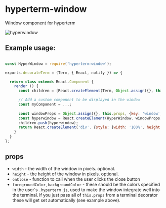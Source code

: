 # hyperterm-window
Window component for hyperterm

![hyperwindow](https://cloud.githubusercontent.com/assets/1074773/17676278/cb48b1da-62fb-11e6-9eba-16c87db8995c.gif)


## Example usage:

```js

const HyperWindow = require('hyperterm-window');

exports.decorateTerm = (Term, { React, notify }) => {

  return class extends React.Component {
    render () {
      const children = [React.createElement(Term, Object.assign({}, this.props, { key: 'term' }))];

      // Add a custom component to be displayed in the window
      const myComponent = ...;
        
      const windowProps = Object.assign({}, this.props, {key: 'window', onClose: this.props.clearChart});
      const hyperwindow = React.createElement(HyperWindow, windowProps, myComponent);
      children.push(hyperwindow);
      return React.createElement('div', {style: {width: '100%', height: '100%', position: 'relative'}}, children);
    }
  }
};

```

## props

* `width` - the width of the window in pixels. optional.
* `height` - the height of the window in pixels. optional.
* `onClose` - function to call when the user clicks the close button
* `foregroundColor`, `backgroundColor` - these should be the colors specified in the user's `.hyperterm.js`, used to make the window integrate well into the terminal. If you just pass all of `this.props` from a terminal decorator these will get set automatically (see example above).
